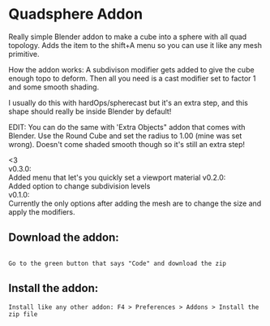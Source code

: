 # Quadsphere Addon

Really simple Blender addon to make a cube into a sphere with all quad topology.
Adds the item to the shift+A menu so you can use it like any mesh primitive.

How the addon works:
A subdivison modifier gets added to give the cube enough topo to deform.
Then all you need is a cast modifier set to factor 1 and some smooth shading. 

I usually do this with hardOps/spherecast but it's an extra step,
and this shape should really be inside Blender by default!  

EDIT: You can do the same with 'Extra Objects" addon that comes with Blender.
Use the Round Cube and set the radius to 1.00 (mine was set wrong).
Doesn't come shaded smooth though so it's still an extra step!

<3  
v0.3.0:  
Added menu that let's you quickly set a viewport material
v0.2.0:  
Added option to change subdivision levels  
v0.1.0:  
Currently the only options after adding the mesh are to change the size and apply the modifiers.

## Download the addon:

```

Go to the green button that says "Code" and download the zip

```
## Install the addon:

```
Install like any other addon: F4 > Preferences > Addons > Install the zip file

```
